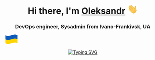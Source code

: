 <h1 align="center">Hi there, I'm <a href="https://fcss88.pp.ua/" target="_blank">Oleksandr</a> 
<img src="https://raw.githubusercontent.com/fcss88/fcss88/refs/heads/main/Hi.gif" height="32"/></h1>
<h3 align="center">DevOps engineer, Sysadmin from Ivano-Frankivsk, UA</h3>
<img src="https://raw.githubusercontent.com/fcss88/fcss88/refs/heads/main/ua.gif" height="32"/></h1>

<p align="center">
<a href="https://git.io/typing-svg"><img src="https://readme-typing-svg.herokuapp.com?font=Roboto&size=21&letterSpacing=0.2em&duration=1000&pause=500&color=F70000&center=true&vCenter=true&random=true&width=435&lines=Sysadmin;DevOps+engineer;TechOps+engineer;SRE;SecOps+engineer" alt="Typing SVG" /></a>
</p>

